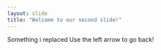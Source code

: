 ```yaml
---
layout: slide
title: "Welcome to our second slide!"
---
```

Something i replaced
Use the left arrow to go back!
